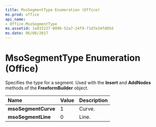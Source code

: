 ```yaml
---
title: MsoSegmentType Enumeration (Office)
ms.prod: office
api_name:
- Office.MsoSegmentType
ms.assetid: 1a015227-8090-52a7-24f9-71d7e34fd05d
ms.date: 06/08/2017
---
```



# MsoSegmentType Enumeration (Office)

Specifies the type for a segment. Used with the **Insert** and **AddNodes** methods of the **FreeformBuilder** object.



|**Name**|**Value**|**Description**|
|:-----|:-----|:-----|
|**msoSegmentCurve**|1|Curve.|
|**msoSegmentLine**|0|Line.|

